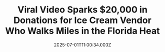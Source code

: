 ---
title: "Viral Video Sparks $20,000 in Donations for Ice Cream Vendor Who Walks Miles in the Florida Heat"
date: 2025-07-01T11:00:34.000Z
category: Human Kindness
externalLink: "https://www.goodnewsnetwork.org/viral-video-sparks-20000-in-donations-for-ice-cream-vendor-who-walks-miles-in-the-florida-heat/"
image: ""
excerpt: "For anyone who suggests that social media has been a net-negative for society, tell them to spend 3 hours reading GoFundMe stories. GNN has reported on literally dozens of these internet crowdfunding efforts that have changed people’s lives, and the latest one comes from the sizzling South Florida summer heat. Don Tomas is a local […] The post Viral Video…"
---